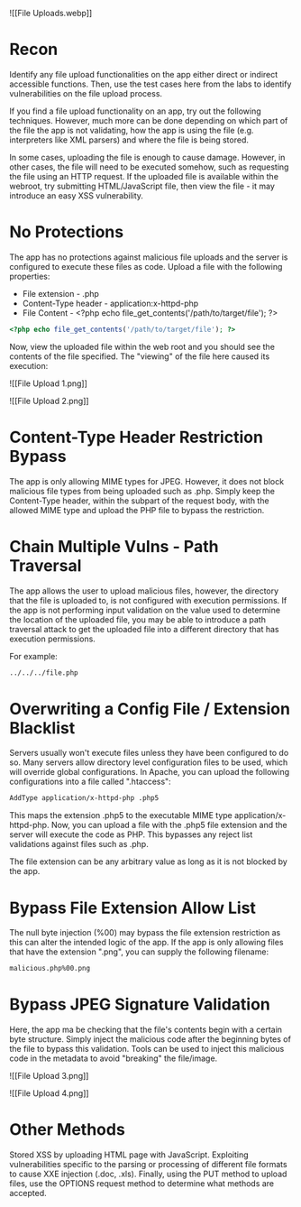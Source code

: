 ![[File Uploads.webp]]
# Recon

Identify any file upload functionalities on the app either direct or indirect accessible functions. Then, use the test cases here from the labs to identify vulnerabilities on the file upload process.

If you find a file upload functionality on an app, try out the following techniques. However, much more can be done depending on which part of the file the app is not validating, how the app is using the file (e.g. interpreters like XML parsers) and where the file is being stored.

In some cases, uploading the file is enough to cause damage. However, in other cases, the file will need to be executed somehow, such as requesting the file using an HTTP request. If the uploaded file is available within the webroot, try submitting HTML/JavaScript file, then view the file - it may introduce an easy XSS vulnerability.
# No Protections

The app has no protections against malicious file uploads and the server is configured to execute these files as code. Upload a file with the following properties:

- File extension - .php
- Content-Type header - application:x-httpd-php
- File Content - \<?php echo file_get_contents('/path/to/target/file'); ?>

```php
<?php echo file_get_contents('/path/to/target/file'); ?>
```

Now, view the uploaded file within the web root and you should see the contents of the file specified. The "viewing" of the file here caused its execution:

![[File Upload 1.png]]

![[File Upload 2.png]]
# Content-Type Header Restriction Bypass

The app is only allowing MIME types for JPEG. However, it does not block malicious file types from being uploaded such as .php. Simply keep the Content-Type header, within the subpart of the request body, with the allowed MIME type and upload the PHP file to bypass the restriction.
# Chain Multiple Vulns - Path Traversal

The app allows the user to upload malicious files, however, the directory that the file is uploaded to, is not configured with execution permissions. If the app is not performing input validation on the value used to determine the location of the uploaded file, you may be able to introduce a path traversal attack to get the uploaded file into a different directory that has execution permissions.

For example:

```bash
../../../file.php
```
# Overwriting a Config File / Extension Blacklist

Servers usually won't execute files unless they have been configured to do so. Many servers allow directory level configuration files to be used, which will override global configurations. In Apache, you can upload the following configurations into a file called ".htaccess":

```html
AddType application/x-httpd-php .php5
```

This maps the extension .php5 to the executable MIME type application/x-httpd-php. Now, you can upload a file with the .php5 file extension and the server will execute the code as PHP. This bypasses any reject list validations against files such as .php.

The file extension can be any arbitrary value as long as it is not blocked by the app.
# Bypass File Extension Allow List

The null byte injection (%00) may bypass the file extension restriction as this can alter the intended logic of the app. If the app is only allowing files that have the extension ".png", you can supply the following filename:

```bash
malicious.php%00.png
```
# Bypass JPEG Signature Validation

Here, the app ma be checking that the file's contents begin with a certain byte structure. Simply inject the malicious code after the beginning bytes of the file to bypass this validation. Tools can be used to inject this malicious code in the metadata to avoid "breaking" the file/image.

![[File Upload 3.png]]

![[File Upload 4.png]]

# Other Methods

Stored XSS by uploading HTML page with JavaScript. Exploiting vulnerabilities specific to the parsing or processing of different file formats to cause XXE injection (.doc, .xls). Finally, using the PUT method to upload files, use the OPTIONS request method to determine what methods are accepted.